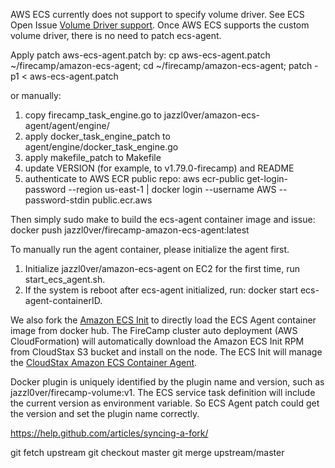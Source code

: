 AWS ECS currently does not support to specify volume driver. See ECS Open Issue [Volume Driver support](https://github.com/aws/amazon-ecs-agent/issues/236). Once AWS ECS supports the custom volume driver, there is no need to patch ecs-agent.

Apply patch aws-ecs-agent.patch by:
cp aws-ecs-agent.patch ~/firecamp/amazon-ecs-agent; cd ~/firecamp/amazon-ecs-agent; patch -p1 < aws-ecs-agent.patch

or manually:
1. copy firecamp_task_engine.go to jazzl0ver/amazon-ecs-agent/agent/engine/
2. apply docker_task_engine_patch to agent/engine/docker_task_engine.go
3. apply makefile_patch to Makefile
4. update VERSION (for example, to v1.79.0-firecamp) and README
5. authenticate to AWS ECR public repo:
aws ecr-public get-login-password --region us-east-1 | docker login --username AWS --password-stdin public.ecr.aws

Then simply sudo make to build the ecs-agent container image and issue:
docker push jazzl0ver/firecamp-amazon-ecs-agent:latest

To manually run the agent container, please initialize the agent first.
1. Initialize jazzl0ver/amazon-ecs-agent on EC2 for the first time, run start_ecs_agent.sh.
2. If the system is reboot after ecs-agent initialized, run: docker start ecs-agent-containerID.

We also fork the [Amazon ECS Init](https://github.com/jazzl0ver/amazon-ecs-init) to directly load the ECS Agent container image from docker hub. The FireCamp cluster auto deployment (AWS CloudFormation) will automatically download the Amazon ECS Init RPM from CloudStax S3 bucket and install on the node. The ECS Init will manage the [CloudStax Amazon ECS Container Agent](http://github.com/jazzl0ver/amazon-ecs-agent).

Docker plugin is uniquely identified by the plugin name and version, such as jazzl0ver/firecamp-volume:v1. The ECS service task definition will include the current version as environment variable. So ECS Agent patch could get the version and set the plugin name correctly.


https://help.github.com/articles/syncing-a-fork/

git fetch upstream
git checkout master
git merge upstream/master
